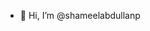 - 👋 Hi, I’m @shameelabdullanp


<!---
shameelabdullanp/shameelabdullanp is a ✨ special ✨ repository because its `README.md` (this file) appears on your GitHub profile.
You can click the Preview link to take a look at your changes.
--->
